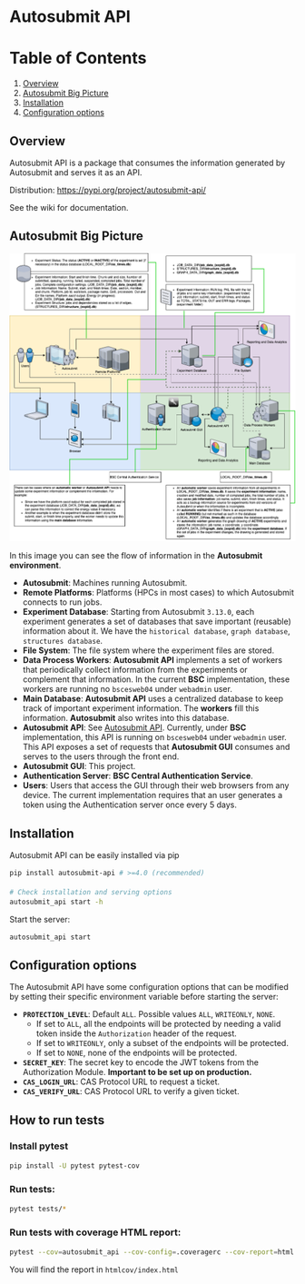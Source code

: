# Autosubmit API

# Table of Contents

1. [Overview](#overview)
2. [Autosubmit Big Picture](#autosubmit-big-picture)
3. [Installation](#installation)
4. [Configuration options](#configuration-options)

## Overview

Autosubmit API is a package that consumes the information generated by Autosubmit and serves it as an API.

Distribution: https://pypi.org/project/autosubmit-api/

See the wiki for documentation.

## Autosubmit Big Picture

![Autosubmit Big Picture](/docs/Total_Autosubmit_Diagram.png)

In this image you can see the flow of information in the **Autosubmit environment**.

* **Autosubmit**: Machines running Autosubmit.
* **Remote Platforms**: Platforms (HPCs in most cases) to which Autosubmit connects to run jobs. 
* **Experiment Database**: Starting from Autosubmit `3.13.0`, each experiment generates a set of databases that save important (reusable) information about it. We have the `historical database`, `graph database`, `structures database`.
* **File System**: The file system where the experiment files are stored.
* **Data Process Workers**: **Autosubmit API** implements a set of workers that periodically collect information from the experiments or complement that information. In the current **BSC** implementation, these workers are running no `bscesweb04` under `webadmin` user.
* **Main Database**: **Autosubmit API** uses a centralized database to keep track of important experiment information. The **workers** fill this information. **Autosubmit** also writes into this database.
* **Autosubmit API**: See [Autosubmit API](https://earth.bsc.es/gitlab/es/autosubmit_api). Currently, under **BSC** implementation, this API is running on `bscesweb04` under `webadmin` user. This API exposes a set of requests that **Autosubmit GUI** consumes and serves to the users through the front end.
* **Autosubmit GUI**: This project.
* **Authentication Server**: **BSC Central Authentication Service**.
* **Users**: Users that access the GUI through their web browsers from any device. The current implementation requires that an user generates a token using the Authentication server once every 5 days.


## Installation

Autosubmit API can be easily installed via pip

```sh
pip install autosubmit-api # >=4.0 (recommended)

# Check installation and serving options
autosubmit_api start -h
```

Start the server:

```sh
autosubmit_api start
```

## Configuration options

The Autosubmit API have some configuration options that can be modified by setting their specific environment variable before starting the server:

* **`PROTECTION_LEVEL`**: Default `ALL`. Possible values `ALL`, `WRITEONLY`, `NONE`.
    * If set to `ALL`, all the endpoints will be protected by needing a valid token inside the `Authorization` header of the request.
    * If set to `WRITEONLY`, only a subset of the endpoints will be protected.
    * If set to `NONE`, none of the endpoints will be protected.
* **`SECRET_KEY`**: The secret key to encode the JWT tokens from the Authorization Module. **Important to be set up on production.**
* **`CAS_LOGIN_URL`**: CAS Protocol URL to request a ticket.
* **`CAS_VERIFY_URL`**: CAS Protocol URL to verify a given ticket.


## How to run tests

### Install pytest

```bash
pip install -U pytest pytest-cov
```

### Run tests:

```bash
pytest tests/*
```

### Run tests with coverage HTML report:

```bash
pytest --cov=autosubmit_api --cov-config=.coveragerc --cov-report=html tests/*
```

You will find the report in `htmlcov/index.html`
